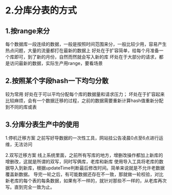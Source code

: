 # 2.分库分表的方式

## 1.按range来分

每个数据库一段连续的数据，一般是按照时间范围来分，一般比较少用，容易产生热点问题，大量的流量都打在最新的数据上
好处在于扩容简单，给每个月准备一个库即可，到了新的月份，自然而然就会写入新的库
坏处在于大部分的请求，都是访问最新的数据，实际生产用range，要看场景

## 2.按照某个字段hash一下均匀分散

较为常用
好处在于可以平均分配每个库的数据量和请求压力；
坏处在于扩容起来比较麻烦，会有一个数据迁移的过程，之前的数据需要重新计算hash值重新分配到不同的库或表

## 3.分库分表生产中的使用

1.停机迁移方案
之前写好导数据的一次性工具，网站挂公告凌晨0点至6点进行运维，无法访问

2.双写迁移方案
线上系统里面，之前所有写库的地方，增删改操作都加上新库的增删改，这就是所谓的双写，同时写俩库，老库和新库
使用导入工具将老库的数据导入到新库，根据updateTime判断最后修改时间。简单来说就是不允许老数据覆盖新数据。
导完一轮之后，有可能数据还存在不一致，那就做一轮校验，对比新老库的每个表的每条数据，如果有不一样的，就针对那些不一样的，从老库再次写。直到完全一致为止。

